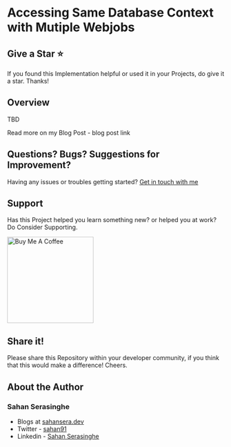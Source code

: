 ﻿# Accessing Same Database Context with Mutiple Webjobs

## Give a Star ⭐️
If you found this Implementation helpful or used it in your Projects, do give it a star. Thanks!

## Overview
TBD

Read more on my Blog Post - blog post link

## Questions? Bugs? Suggestions for Improvement?
Having any issues or troubles getting started? [Get in touch with me](https://sahansera.dev/contact/) 

## Support
Has this Project helped you learn something new? or helped you at work? Do Consider Supporting.

<a href="https://www.buymeacoffee.com/sahan" target="_blank"><img src="https://cdn.buymeacoffee.com/buttons/default-orange.png" alt="Buy Me A Coffee" width="200"  ></a>

## Share it!
Please share this Repository within your developer community, if you think that this would make a difference! Cheers.

## About the Author
### Sahan Serasinghe
- Blogs at [sahansera.dev](https://sahansera.dev/)
- Twitter - [sahan91](https://www.twitter.com/sahan91)
- Linkedin - [Sahan Serasinghe](https://www.linkedin.com/in/sahanserasinghe/)